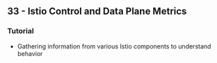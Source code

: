 ## 33 - Istio Control and Data Plane Metrics
### Tutorial
- Gathering information from various Istio components to understand behavior